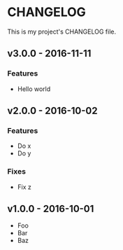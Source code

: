 CHANGELOG
=========

This is my project's CHANGELOG file.

## v3.0.0 - 2016-11-11

### Features

- Hello world

## v2.0.0 - 2016-10-02

### Features

- Do x
- Do y

### Fixes

- Fix z

## v1.0.0 - 2016-10-01

- Foo
- Bar
- Baz
